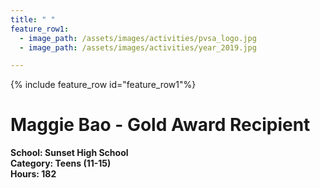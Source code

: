 ```yaml
---
title: " "
feature_row1:
  - image_path: /assets/images/activities/pvsa_logo.jpg
  - image_path: /assets/images/activities/year_2019.jpg

---
```


{% include feature_row id="feature_row1"%}

# Maggie Bao - Gold Award Recipient

**School: Sunset High School**  
**Category: Teens (11-15)**  
**Hours: 182**  
